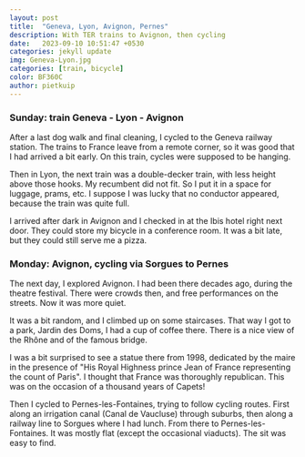 ```yaml
---
layout: post
title:  "Geneva, Lyon, Avignon, Pernes"
description: With TER trains to Avignon, then cycling
date:   2023-09-10 10:51:47 +0530
categories: jekyll update
img: Geneva-Lyon.jpg
categories: [train, bicycle]
color: BF360C
author: pietkuip
---
```


### Sunday: train Geneva - Lyon - Avignon

After a last dog walk and final cleaning, I cycled to the Geneva railway station.
The trains to France leave from a remote corner, so it was good that I had arrived a bit 
early. On this train, cycles were supposed to be hanging.

Then in Lyon, the next train was a double-decker train, with less height above those
hooks. My recumbent did not fit. So I put it in a space for luggage, prams, etc. 
I suppose I was lucky that no conductor appeared, because the train was quite full.

I arrived after dark in Avignon and I checked in at the Ibis hotel right next door. 
They could store my bicycle in a conference room. It was a bit late, but they could still
serve me a pizza.

### Monday: Avignon, cycling via Sorgues to Pernes

The next day, I explored Avignon. I had been there decades ago, during the theatre
festival. There were crowds then, and free performances on the streets. Now it was more 
quiet.

It was a bit random, and I climbed up on some staircases. That way I got to a park, Jardin
des Doms, I had a cup of coffee there. There is a nice view of the Rhône and of the famous
bridge.

I was a bit surprised to see a statue there from 1998, dedicated by the maire in the 
presence of "His Royal Highness prince Jean of France representing the count of Paris".
I thought that France was thoroughly republican. This was on the occasion of a thousand
years of Capets! 

Then I cycled to Pernes-les-Fontaines, trying to follow cycling routes. First along an 
irrigation canal (Canal de Vaucluse) through suburbs, then along a railway line to Sorgues
where I had lunch. From there to Pernes-les-Fontaines. It was mostly flat (except the 
occasional viaducts). The sit was easy to find.

 
